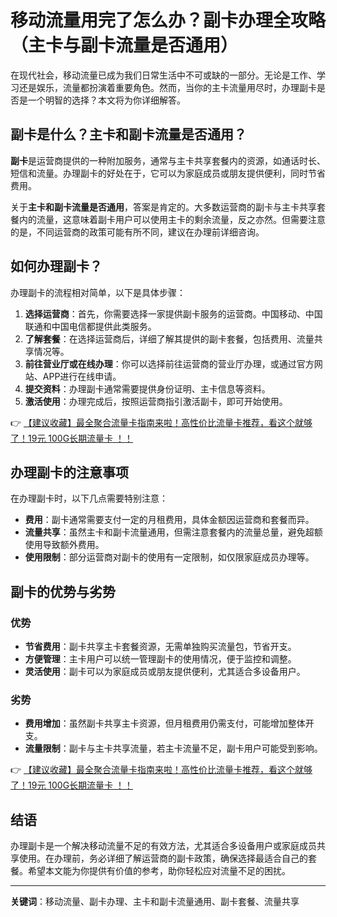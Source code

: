 # 移动流量用完了怎么办？副卡办理全攻略（主卡与副卡流量是否通用）

在现代社会，移动流量已成为我们日常生活中不可或缺的一部分。无论是工作、学习还是娱乐，流量都扮演着重要角色。然而，当你的主卡流量用尽时，办理副卡是否是一个明智的选择？本文将为你详细解答。

## 副卡是什么？主卡和副卡流量是否通用？

**副卡**是运营商提供的一种附加服务，通常与主卡共享套餐内的资源，如通话时长、短信和流量。办理副卡的好处在于，它可以为家庭成员或朋友提供便利，同时节省费用。

关于**主卡和副卡流量是否通用**，答案是肯定的。大多数运营商的副卡与主卡共享套餐内的流量，这意味着副卡用户可以使用主卡的剩余流量，反之亦然。但需要注意的是，不同运营商的政策可能有所不同，建议在办理前详细咨询。

## 如何办理副卡？

办理副卡的流程相对简单，以下是具体步骤：

1. **选择运营商**：首先，你需要选择一家提供副卡服务的运营商。中国移动、中国联通和中国电信都提供此类服务。
2. **了解套餐**：在选择运营商后，详细了解其提供的副卡套餐，包括费用、流量共享情况等。
3. **前往营业厅或在线办理**：你可以选择前往运营商的营业厅办理，或通过官方网站、APP进行在线申请。
4. **提交资料**：办理副卡通常需要提供身份证明、主卡信息等资料。
5. **激活使用**：办理完成后，按照运营商指引激活副卡，即可开始使用。

👉 [【建议收藏】最全聚合流量卡指南来啦！高性价比流量卡推荐，看这个就够了！19元 100G长期流量卡 ！！](https://bit.ly/Liuliangka)

## 办理副卡的注意事项

在办理副卡时，以下几点需要特别注意：

- **费用**：副卡通常需要支付一定的月租费用，具体金额因运营商和套餐而异。
- **流量共享**：虽然主卡和副卡流量通用，但需注意套餐内的流量总量，避免超额使用导致额外费用。
- **使用限制**：部分运营商对副卡的使用有一定限制，如仅限家庭成员办理等。

## 副卡的优势与劣势

### 优势
- **节省费用**：副卡共享主卡套餐资源，无需单独购买流量包，节省开支。
- **方便管理**：主卡用户可以统一管理副卡的使用情况，便于监控和调整。
- **灵活使用**：副卡可以为家庭成员或朋友提供便利，尤其适合多设备用户。

### 劣势
- **费用增加**：虽然副卡共享主卡资源，但月租费用仍需支付，可能增加整体开支。
- **流量限制**：副卡与主卡共享流量，若主卡流量不足，副卡用户可能受到影响。

👉 [【建议收藏】最全聚合流量卡指南来啦！高性价比流量卡推荐，看这个就够了！19元 100G长期流量卡 ！！](https://bit.ly/Liuliangka)

## 结语

办理副卡是一个解决移动流量不足的有效方法，尤其适合多设备用户或家庭成员共享使用。在办理前，务必详细了解运营商的副卡政策，确保选择最适合自己的套餐。希望本文能为你提供有价值的参考，助你轻松应对流量不足的困扰。

---

**关键词**：移动流量、副卡办理、主卡和副卡流量通用、副卡套餐、流量共享